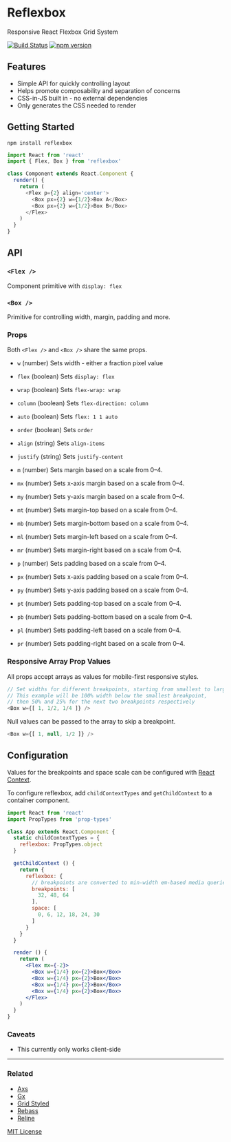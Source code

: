 
# Reflexbox

Responsive React Flexbox Grid System

[![Build Status](https://travis-ci.org/jxnblk/reflexbox.svg?branch=master)](https://travis-ci.org/jxnblk/reflexbox)
[![npm version](https://badge.fury.io/js/reflexbox.svg)](https://badge.fury.io/js/reflexbox)


## Features

- Simple API for quickly controlling layout
- Helps promote composability and separation of concerns
- CSS-in-JS built in - no external dependencies
- Only generates the CSS needed to render

## Getting Started

```
npm install reflexbox
```

```js
import React from 'react'
import { Flex, Box } from 'reflexbox'

class Component extends React.Component {
  render() {
    return (
      <Flex p={2} align='center'>
        <Box px={2} w={1/2}>Box A</Box>
        <Box px={2} w={1/2}>Box B</Box>
      </Flex>
    )
  }
}
```

## API

### `<Flex />`

Component primitive with `display: flex`

### `<Box />`

Primitive for controlling width, margin, padding and more.

### Props

Both `<Flex />` and `<Box />` share the same props.

- `w` (number) Sets width - either a fraction pixel value
- `flex` (boolean) Sets `display: flex`
- `wrap` (boolean) Sets `flex-wrap: wrap`
- `column` (boolean) Sets `flex-direction: column`
- `auto` (boolean) Sets `flex: 1 1 auto`
- `order` (boolean) Sets `order`
- `align` (string) Sets `align-items`
- `justify` (string) Sets `justify-content`

- `m`  (number) Sets margin based on a scale from 0–4.
- `mx` (number) Sets x-axis margin based on a scale from 0–4.
- `my` (number) Sets y-axis margin based on a scale from 0–4.
- `mt` (number) Sets margin-top based on a scale from 0–4.
- `mb` (number) Sets margin-bottom based on a scale from 0–4.
- `ml` (number) Sets margin-left based on a scale from 0–4.
- `mr` (number) Sets margin-right based on a scale from 0–4.
- `p`  (number) Sets padding based on a scale from 0–4.
- `px` (number) Sets x-axis padding based on a scale from 0–4.
- `py` (number) Sets y-axis padding based on a scale from 0–4.
- `pt` (number) Sets padding-top based on a scale from 0–4.
- `pb` (number) Sets padding-bottom based on a scale from 0–4.
- `pl` (number) Sets padding-left based on a scale from 0–4.
- `pr` (number) Sets padding-right based on a scale from 0–4.

### Responsive Array Prop Values

All props accept arrays as values for mobile-first responsive styles.

```js
// Set widths for different breakpoints, starting from smallest to largest
// This example will be 100% width below the smallest breakpoint,
// then 50% and 25% for the next two breakpoints respectively
<Box w={[ 1, 1/2, 1/4 ]} />
```

Null values can be passed to the array to skip a breakpoint.

```js
<Box w={[ 1, null, 1/2 ]} />
```


## Configuration

Values for the breakpoints and space scale can be configured with
[React Context](https://facebook.github.io/react/docs/context.html).

To configure reflexbox, add `childContextTypes` and `getChildContext` to a container component.

```jsx
import React from 'react'
import PropTypes from 'prop-types'

class App extends React.Component {
  static childContextTypes = {
    reflexbox: PropTypes.object
  }

  getChildContext () {
    return {
      reflexbox: {
        // breakpoints are converted to min-width em-based media queries
        breakpoints: [
          32, 48, 64
        ],
        space: [
          0, 6, 12, 18, 24, 30
        ]
      }
    }
  }

  render () {
    return (
      <Flex mx={-2}>
        <Box w={1/4} px={2}>Box</Box>
        <Box w={1/4} px={2}>Box</Box>
        <Box w={1/4} px={2}>Box</Box>
        <Box w={1/4} px={2}>Box</Box>
      </Flex>
    )
  }
}
```

### Caveats

- This currently only works client-side

---

### Related

- [Axs](http://jxnblk.com/axs)
- [Gx](http://jxnblk.com/gx)
- [Grid Styled](http://jxnblk.com/grid-styled)
- [Rebass](http://jxnblk.com/rebass)
- [Reline](http://jxnblk.com/reline)

[MIT License](.github/LICENSE.md)

